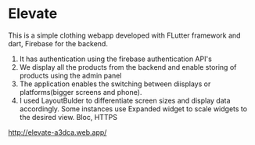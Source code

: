 # Elevate

This is a simple clothing webapp developed with FLutter framework and dart, Firebase for the backend.
1. It has authentication using the firebase authentication API's
2. We display all the products from the backend and  enable storing of products using the admin panel
3. The application enables the switching between diisplays or platforms(bigger screens and phone).
4. I used LayoutBulder to differentiate screen sizes and display data accordingly. Some instances use Expanded widget to scale widgets to the desired view. 
Bloc, HTTPS

http://elevate-a3dca.web.app/
